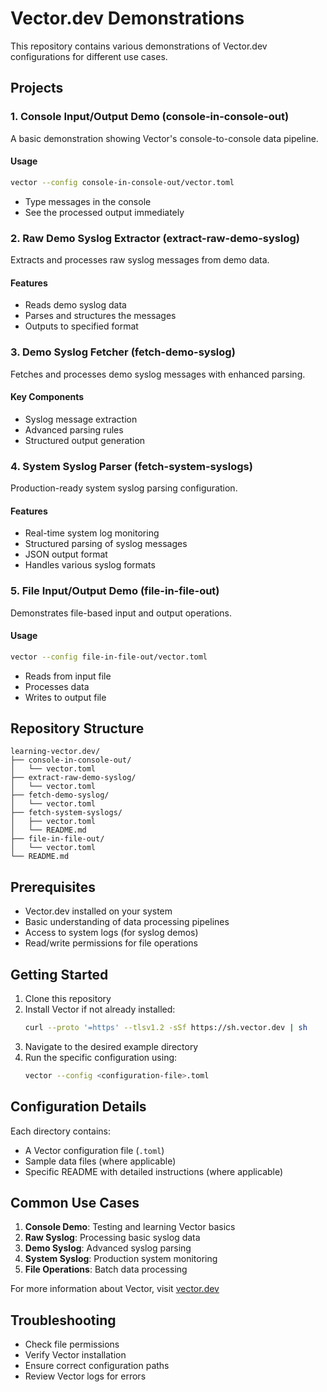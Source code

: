 # Vector.dev Demonstrations

This repository contains various demonstrations of Vector.dev configurations for different use cases.

## Projects

### 1. Console Input/Output Demo (console-in-console-out)
A basic demonstration showing Vector's console-to-console data pipeline.

#### Usage
```bash
vector --config console-in-console-out/vector.toml
```
- Type messages in the console
- See the processed output immediately

### 2. Raw Demo Syslog Extractor (extract-raw-demo-syslog)
Extracts and processes raw syslog messages from demo data.

#### Features
- Reads demo syslog data
- Parses and structures the messages
- Outputs to specified format

### 3. Demo Syslog Fetcher (fetch-demo-syslog)
Fetches and processes demo syslog messages with enhanced parsing.

#### Key Components
- Syslog message extraction
- Advanced parsing rules
- Structured output generation

### 4. System Syslog Parser (fetch-system-syslogs)
Production-ready system syslog parsing configuration.

#### Features
- Real-time system log monitoring
- Structured parsing of syslog messages
- JSON output format
- Handles various syslog formats

### 5. File Input/Output Demo (file-in-file-out)
Demonstrates file-based input and output operations.

#### Usage
```bash
vector --config file-in-file-out/vector.toml
```
- Reads from input file
- Processes data
- Writes to output file

## Repository Structure
```
learning-vector.dev/
├── console-in-console-out/
│   └── vector.toml
├── extract-raw-demo-syslog/
│   └── vector.toml
├── fetch-demo-syslog/
│   └── vector.toml
├── fetch-system-syslogs/
│   ├── vector.toml
│   └── README.md
├── file-in-file-out/
│   └── vector.toml
└── README.md
```

## Prerequisites
- Vector.dev installed on your system
- Basic understanding of data processing pipelines
- Access to system logs (for syslog demos)
- Read/write permissions for file operations

## Getting Started

1. Clone this repository
2. Install Vector if not already installed:
   ```bash
   curl --proto '=https' --tlsv1.2 -sSf https://sh.vector.dev | sh
   ```
3. Navigate to the desired example directory
4. Run the specific configuration using:
   ```bash
   vector --config <configuration-file>.toml
   ```

## Configuration Details

Each directory contains:
- A Vector configuration file (`.toml`)
- Sample data files (where applicable)
- Specific README with detailed instructions (where applicable)

## Common Use Cases

1. **Console Demo**: Testing and learning Vector basics
2. **Raw Syslog**: Processing basic syslog data
3. **Demo Syslog**: Advanced syslog parsing
4. **System Syslog**: Production system monitoring
5. **File Operations**: Batch data processing

For more information about Vector, visit [vector.dev](https://vector.dev)

## Troubleshooting

- Check file permissions
- Verify Vector installation
- Ensure correct configuration paths
- Review Vector logs for errors
